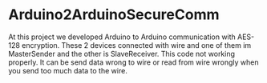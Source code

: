 # Arduino2ArduinoSecureComm
At this project we developed Arduino to Arduino communication with AES-128 encryption. These 2 devices connected with wire and one of them im MasterSender and the other is SlaveReceiver.
This code not working properly. It can be send data wrong to wire or read from wire wrongly when you send too much data to the wire.
